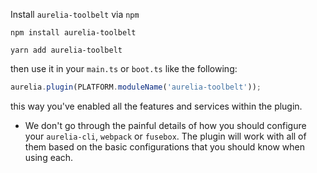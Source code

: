 
Install ```aurelia-toolbelt``` via ```npm```

```shell
npm install aurelia-toolbelt
```
```shell
yarn add aurelia-toolbelt
```

then use it in your ```main.ts``` or ```boot.ts``` like the following:

```js
aurelia.plugin(PLATFORM.moduleName('aurelia-toolbelt'));
```


this way you've enabled all the features and services within the plugin.

* We don't go through the painful details of how you should configure your  ```aurelia-cli```, ```webpack``` or ```fusebox```. The plugin will work with all of them based on the basic configurations that you should know when using each.
